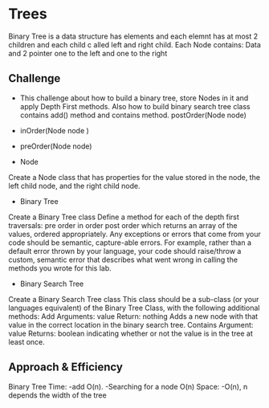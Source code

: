 # Trees
Binary Tree is a data structure has elements and each elemnt
has at most 2 children and each child c
alled left and right child. Each Node contains:
Data and 2 pointer one to the left and one to the right
## Challenge

- This challenge about how to build a binary tree, store Nodes in it and apply Depth First methods. Also how to build binary search tree class contains add() method and contains method.
  postOrder(Node node)
- inOrder(Node node )
- preOrder(Node node)

- Node 

Create a Node class that has properties for the value stored in the node, the left child node, and the right child node.
- Binary Tree

Create a Binary Tree class
Define a method for each of the depth first traversals:
pre order
in order
post order which returns an array of the values, ordered appropriately.
Any exceptions or errors that come from your code should be semantic, capture-able errors. For example, rather than a default error thrown by your language, your code should raise/throw a custom, semantic error that describes what went wrong in calling the methods you wrote for this lab.
- Binary Search Tree

Create a Binary Search Tree class
This class should be a sub-class (or your languages equivalent) of the Binary Tree Class, with the following additional methods:
Add
Arguments: value
Return: nothing
Adds a new node with that value in the correct location in the binary search tree.
Contains
Argument: value
Returns: boolean indicating whether or not the value is in the tree at least once.
## Approach & Efficiency
Binary Tree
Time: -add O(n). -Searching for a node O(n)
Space: -O(n), n depends the width of the tree
